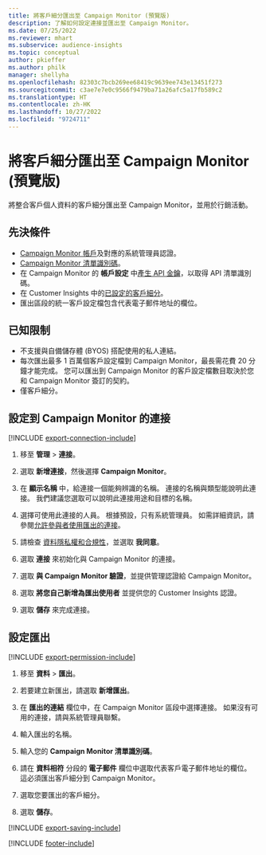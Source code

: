 ```yaml
---
title: 將客戶細分匯出至 Campaign Monitor (預覽版)
description: 了解如何設定連接並匯出至 Campaign Monitor。
ms.date: 07/25/2022
ms.reviewer: mhart
ms.subservice: audience-insights
ms.topic: conceptual
author: pkieffer
ms.author: philk
manager: shellyha
ms.openlocfilehash: 82303c7bcb269ee68419c9639ee743e13451f273
ms.sourcegitcommit: c3ae7e7e0c9566f9479ba71a26afc5a17fb589c2
ms.translationtype: HT
ms.contentlocale: zh-HK
ms.lasthandoff: 10/27/2022
ms.locfileid: "9724711"
---
```

# <a name="export-segments-to-campaign-monitor-preview"></a>將客戶細分匯出至 Campaign Monitor (預覽版)

將整合客戶個人資料的客戶細分匯出至 Campaign Monitor，並用於行銷活動。

## <a name="prerequisites"></a>先決條件

- [Campaign Monitor 帳戶](https://www.campaignmonitor.com/)及對應的系統管理員認證。
- [Campaign Monitor 清單識別碼](https://www.campaignmonitor.com/api/getting-started/#your-list-id)。
- 在 Campaign Monitor 的 **帳戶設定** 中[產生 API 金鑰](https://www.campaignmonitor.com/api/getting-started/)，以取得 API 清單識別碼。
- 在 Customer Insights 中的[已設定的客戶細分](segments.md)。
- 匯出區段的統一客戶設定檔包含代表電子郵件地址的欄位。

## <a name="known-limitations"></a>已知限制

- 不支援與自備儲存體 (BYOS) 搭配使用的私人連結。
- 每次匯出最多 1 百萬個客戶設定檔到 Campaign Monitor，最長需花費 20 分鐘才能完成。 您可以匯出到 Campaign Monitor 的客戶設定檔數目取決於您和 Campaign Monitor 簽訂的契約。
- 僅客戶細分。

## <a name="set-up-connection-to-campaign-monitor"></a>設定到 Campaign Monitor 的連接

[!INCLUDE [export-connection-include](includes/export-connection-admn.md)]

1. 移至 **管理** > **連接**。

1. 選取 **新增連接**，然後選擇 **Campaign Monitor**。

1. 在 **顯示名稱** 中，給連接一個能夠辨識的名稱。 連接的名稱與類型能說明此連接。 我們建議您選取可以說明此連接用途和目標的名稱。

1. 選擇可使用此連接的人員。 根據預設，只有系統管理員。 如需詳細資訊，請參閱[允許參與者使用匯出的連接](connections.md#allow-contributors-to-use-a-connection-for-exports)。

1. 請檢查 [資料隱私權和合規性](connections.md#data-privacy-and-compliance)，並選取 **我同意**。

1. 選取 **連接** 來初始化與 Campaign Monitor 的連接。

1. 選取 **與 Campaign Monitor 驗證**，並提供管理認證給 Campaign Monitor。

1. 選取 **將您自己新增為匯出使用者** 並提供您的 Customer Insights 認證。

1. 選取 **儲存** 來完成連接。

## <a name="configure-an-export"></a>設定匯出

[!INCLUDE [export-permission-include](includes/export-permission.md)]

1. 移至 **資料** > **匯出**。

1. 若要建立新匯出，請選取 **新增匯出**。

1. 在 **匯出的連結** 欄位中，在 Campaign Monitor 區段中選擇連接。 如果沒有可用的連接，請與系統管理員聯繫。

1. 輸入匯出的名稱。

1. 輸入您的 **Campaign Monitor 清單識別碼**。

1. 請在 **資料相符** 分段的 **電子郵件** 欄位中選取代表客戶電子郵件地址的欄位。 這必須匯出客戶細分到 Campaign Monitor。

1. 選取您要匯出的客戶細分。

1. 選取 **儲存**。

[!INCLUDE [export-saving-include](includes/export-saving.md)]

[!INCLUDE [footer-include](includes/footer-banner.md)]
